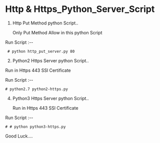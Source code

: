 # Http & Https_Python_Server_Script

1. Http Put Method python Script..

      Only Put Method Allow in this python Script
   
Run Script :--

     # python http_put_server.py 80

2. Python2  Https Server python Script..

  Run in Https  443  SSl Certificate

Run Script :--

    # python2.7 python2-https.py
   
4. Python3  Https Server python Script..

    Run in Https  443  SSl Certificate

Run Script :--

    # # python python3-https.py 

Good Luck....    
